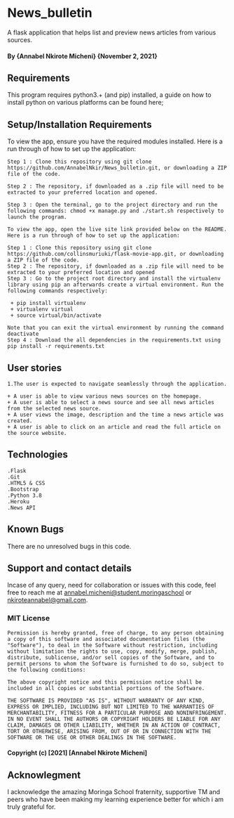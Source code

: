 # News_bulletin
A flask application that helps list and preview news articles from various sources. 

#### By **{Annabel Nkirote Micheni}** **{November 2, 2021}**

## Requirements

This program requires python3.+ (and pip) installed, a guide on how to install python on various platforms can be found here;

## Setup/Installation Requirements

To view the app, ensure you have the required modules installed. Here is a run through of how to set up the application:
```
Step 1 : Clone this repository using git clone https://github.com/AnnabelNkir/News_bulletin.git, or downloading a ZIP file of the code.

Step 2 : The repository, if downloaded as a .zip file will need to be extracted to your preferred location and opened.

Step 3 : Open the terminal, go to the project directory and run the following commands: chmod +x manage.py and ./start.sh respectively to launch the program.

To view the app, open the live site link provided below on the README. Here is a run through of how to set up the application:

Step 1 : Clone this repository using git clone https://github.com/collinsmuriuki/flask-movie-app.git, or downloading a ZIP file of the code.
Step 2 : The repository, if downloaded as a .zip file will need to be extracted to your preferred location and opened
Step 3 : Go to the project root directory and install the virtualenv library using pip an afterwards create a virtual environment. Run the following commands respectively:

 + pip install virtualenv
 + virtualenv virtual
 + source virtual/bin/activate
 
Note that you can exit the virtual environment by running the command deactivate
Step 4 : Download the all dependencies in the requirements.txt using pip install -r requirements.txt
```
## User stories
```
1.The user is expected to navigate seamlessly through the application.

+ A user is able to view various news sources on the homepage.
+ A user is able to select a news source and see all news articles from the selected news source.
+ A user views the image, description and the time a news article was created.
+ A user is able to click on an article and read the full article on the source website.

```
## Technologies
```
.Flask
.Git
.HTML5 & CSS
.Bootstrap
.Python 3.8
.Heroku
.News API
```

## Known Bugs
There are no unresolved bugs in this code.

## Support and contact details
Incase of any query, need for collaboration or issues with this code, feel free to reach me at annabel.micheni@student.moringaschool or nkiroteannabel@gmail.com.


### MIT License
```
Permission is hereby granted, free of charge, to any person obtaining a copy of this software and associated documentation files (the "Software"), to deal in the Software without restriction, including without limitation the rights to use, copy, modify, merge, publish, distribute, sublicense, and/or sell copies of the Software, and to permit persons to whom the Software is furnished to do so, subject to the following conditions:

The above copyright notice and this permission notice shall be included in all copies or substantial portions of the Software.

THE SOFTWARE IS PROVIDED "AS IS", WITHOUT WARRANTY OF ANY KIND, EXPRESS OR IMPLIED, INCLUDING BUT NOT LIMITED TO THE WARRANTIES OF MERCHANTABILITY, FITNESS FOR A PARTICULAR PURPOSE AND NONINFRINGEMENT. IN NO EVENT SHALL THE AUTHORS OR COPYRIGHT HOLDERS BE LIABLE FOR ANY CLAIM, DAMAGES OR OTHER LIABILITY, WHETHER IN AN ACTION OF CONTRACT, TORT OR OTHERWISE, ARISING FROM, OUT OF OR IN CONNECTION WITH THE SOFTWARE OR THE USE OR OTHER DEALINGS IN THE SOFTWARE.
```
#### Copyright (c) [2021] [Annabel Nkirote Micheni] ####

## Acknowlegment
I acknowledge the amazing Moringa School fraternity, supportive TM and peers who have been making my learning experience better for which i am truly grateful for.
